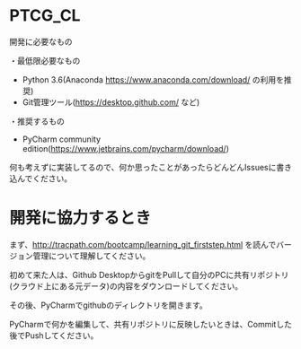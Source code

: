 # PTCG_CL
開発に必要なもの

・最低限必要なもの
- Python 3.6(Anaconda https://www.anaconda.com/download/ の利用を推奨)
- Git管理ツール(https://desktop.github.com/ など)

・推奨するもの
- PyCharm community edition(https://www.jetbrains.com/pycharm/download/)

何も考えずに実装してるので、何か思ったことがあったらどんどんIssuesに書き込んでください。

# 開発に協力するとき
まず、http://tracpath.com/bootcamp/learning_git_firststep.html を読んでバージョン管理について理解してください。

初めて来た人は、Github DesktopからgitをPullして自分のPCに共有リポジトリ(クラウド上にある元データ)の内容をダウンロードしてください。

その後、PyCharmでgithubのディレクトリを開きます。

PyCharmで何かを編集して、共有リポジトリに反映したいときは、Commitした後でPushしてください。
